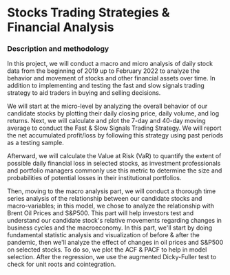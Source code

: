 # Stocks Trading Strategies & Financial Analysis

### Description and methodology

In this project, we will conduct a macro and micro analysis of daily stock data from the beginning of 2019 up to February 2022 to analyze the behavior and movement of stocks and other financial assets over time. In addition to implementing and testing the fast and slow signals trading strategy to aid traders in buying and selling decisions.

We will start at the micro-level by analyzing the overall behavior of our candidate stocks by plotting their daily closing price, daily volume, and log returns. Next, we will calculate and plot the 7-day and 40-day moving average to conduct the Fast & Slow Signals Trading Strategy. We will report the net accumulated profit/loss by following this strategy using past periods as a testing sample.

Afterward, we will calculate the Value at Risk (VaR) to quantify the extent of possible daily financial loss in selected stocks, as investment professionals and portfolio managers commonly use this metric to determine the size and probabilities of potential losses in their institutional portfolios.

Then, moving to the macro analysis part, we will conduct a thorough time series analysis of the relationship between our candidate stocks and macro-variables; in this model, we chose to analyze the relationship with Brent Oil Prices and S&P500. This part will help investors test and understand our candidate stock's relative movements regarding changes in business cycles and the macroeconomy.
In this part, we'll start by doing fundamental statistic analysis and visualization of before & after the pandemic, then we'll analyze the effect of changes in oil prices and S&P500 on selected stocks. To do so, we plot the ACF & PACF to help in model selection. After the regression, we use the augmented Dicky-Fuller test to check for unit roots and cointegration.


